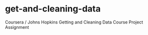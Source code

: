 # get-and-cleaning-data
Coursera / Johns Hopkins Getting and Cleaning Data Course Project Assignment
